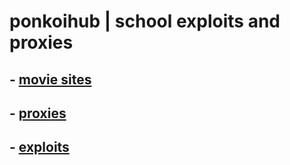 # ponkoihub | school exploits and proxies

## - [movie sites](https://github.com/ponkoi/nthub/blob/main/moviesites.md) <br>

## - [proxies](https://github.com/ponkoi/nthub/blob/main/proxies.md) <br>

## - [exploits](https://github.com/ponkoi/nthub/blob/main/exploits.md) <br>

